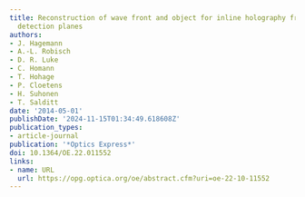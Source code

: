 ```yaml
---
title: Reconstruction of wave front and object for inline holography from a set of
  detection planes
authors:
- J. Hagemann
- A.-L. Robisch
- D. R. Luke
- C. Homann
- T. Hohage
- P. Cloetens
- H. Suhonen
- T. Salditt
date: '2014-05-01'
publishDate: '2024-11-15T01:34:49.618608Z'
publication_types:
- article-journal
publication: '*Optics Express*'
doi: 10.1364/OE.22.011552
links:
- name: URL
  url: https://opg.optica.org/oe/abstract.cfm?uri=oe-22-10-11552
---
```

